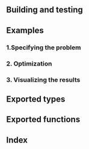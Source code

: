 ## Building and testing

## Examples

### 1.Specifying the problem

### 2. Optimization

### 3. Visualizing the results

## Exported types

## Exported functions

## Index

